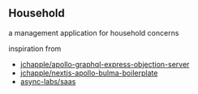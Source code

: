 Household
---------

a management application for household concerns

inspiration from

- [jchapple/apollo-graphql-express-objection-server](https://github.com/jchapple/apollo-graphql-express-objection-server)
- [jchapple/nextjs-apollo-bulma-boilerplate](https://github.com/jchapple/nextjs-apollo-bulma-boilerplate)
- [async-labs/saas](https://github.com/async-labs/saas)
